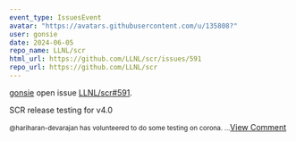 ```yaml
---
event_type: IssuesEvent
avatar: "https://avatars.githubusercontent.com/u/135808?"
user: gonsie
date: 2024-06-05
repo_name: LLNL/scr
html_url: https://github.com/LLNL/scr/issues/591
repo_url: https://github.com/LLNL/scr
---
```


<a href='https://github.com/gonsie' target='_blank'>gonsie</a> open issue <a href='https://github.com/LLNL/scr/issues/591' target='_blank'>LLNL/scr#591</a>.

<p>SCR release testing for v4.0</p><small>@hariharan-devarajan has volunteered to do some testing on corona....</small><a href='https://github.com/LLNL/scr/issues/591' target='_blank'>View Comment</a>
